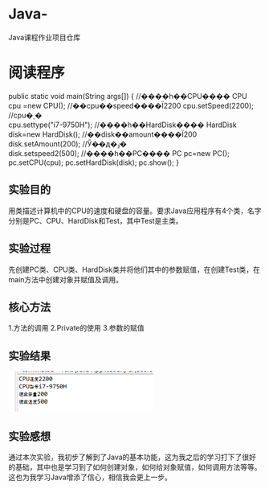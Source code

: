 # Java-
Java课程作业项目仓库

# 阅读程序
public static void main(String args[]) {
	  //����һ��CPU����
		CPU cpu =new CPU();
	  //��cpu��speed����Ϊ2200
	    cpu.setSpeed(2200);
	  //cpu�ͺ�  
	    cpu.settype("i7-9750H");
	  //����һ��HardDisk����
	    HardDisk disk=new HardDisk();
	  //��disk��amount����Ϊ200
	    disk.setAmount(200);
	  //Ӳ�̶�д�ٶ�  
	    disk.setspeed2(500);
	  //����һ��PC����
	    PC pc=new PC();
	    pc.setCPU(cpu);
	    pc.setHardDisk(disk);
	    pc.show();
	 }
## 实验目的
用类描述计算机中的CPU的速度和硬盘的容量。要求Java应用程序有4个类，名字分别是PC、CPU、HardDisk和Test，其中Test是主类。

## 实验过程
先创建PC类、CPU类、HardDisk类并将他们其中的参数赋值，在创建Test类，在main方法中创建对象并赋值及调用。
## 核心方法
1.方法的调用
2.Private的使用
3.参数的赋值

## 实验结果
![结果](结果.png)
## 实验感想
通过本次实验，我初步了解到了Java的基本功能，这为我之后的学习打下了很好的基础，其中也是学习到了如何创建对象，如何给对象赋值，如何调用方法等等。这也为我学习Java增添了信心，相信我会更上一步。

